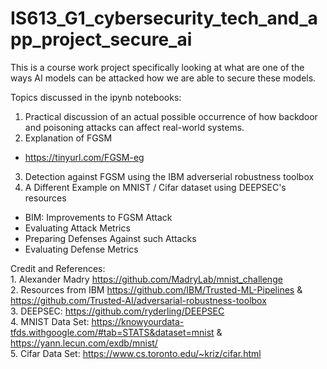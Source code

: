 # IS613_G1_cybersecurity_tech_and_app_project_secure_ai
This is a course work project specifically looking at what are one of the ways AI models can be attacked how we are able to secure these models.

Topics discussed in the ipynb notebooks:
1. Practical discussion of an actual possible occurrence of how backdoor and poisoning attacks can affect real-world systems.
2. Explanation of FGSM
  - <a> https://tinyurl.com/FGSM-eg </a>
3. Detection against FGSM using the IBM adverserial robustness toolbox
4. A Different Example on MNIST / Cifar dataset using DEEPSEC's resources
  - BIM: Improvements to FGSM Attack
  - Evaluating Attack Metrics
  - Preparing Defenses Against such Attacks
  - Evaluating Defense Metrics


Credit and References: 
</br> 1. Alexander Madry https://github.com/MadryLab/mnist_challenge 
</br> 2. Resources from IBM https://github.com/IBM/Trusted-ML-Pipelines & https://github.com/Trusted-AI/adversarial-robustness-toolbox
</br> 3. DEEPSEC: https://github.com/ryderling/DEEPSEC
</br> 4. MNIST Data Set: https://knowyourdata-tfds.withgoogle.com/#tab=STATS&dataset=mnist & https://yann.lecun.com/exdb/mnist/
</br> 5. Cifar Data Set: https://www.cs.toronto.edu/~kriz/cifar.html
